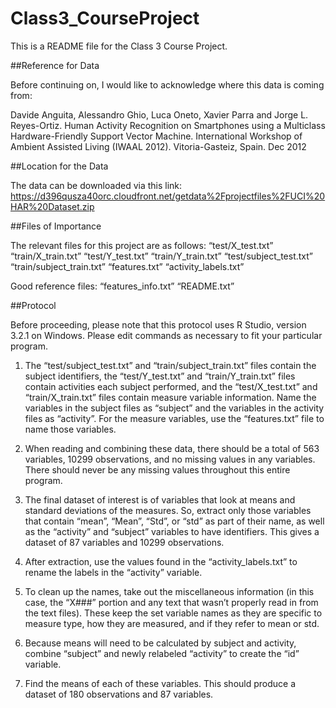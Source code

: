 # Class3_CourseProject
This is a README file for the Class 3 Course Project.

##Reference for Data

Before continuing on, I would like to acknowledge where this data is coming from:

Davide Anguita, Alessandro Ghio, Luca Oneto, Xavier Parra and Jorge L. Reyes-Ortiz. Human Activity Recognition on Smartphones using a Multiclass Hardware-Friendly Support Vector Machine. International Workshop of Ambient Assisted Living (IWAAL 2012). Vitoria-Gasteiz, Spain. Dec 2012

##Location for the Data

The data can be downloaded via this link: https://d396qusza40orc.cloudfront.net/getdata%2Fprojectfiles%2FUCI%20HAR%20Dataset.zip 

##Files of Importance

The relevant files for this project are as follows:
“test/X_test.txt”
“train/X_train.txt”
“test/Y_test.txt”
“train/Y_train.txt”
“test/subject_test.txt”
“train/subject_train.txt”
“features.txt”
“activity_labels.txt”

Good reference files:
“features_info.txt”
“README.txt”

##Protocol

Before proceeding, please note that this protocol uses R Studio, version 3.2.1 on Windows. Please edit commands as necessary to fit your particular program.

1) The “test/subject_test.txt” and “train/subject_train.txt” files contain the subject identifiers, the “test/Y_test.txt” and “train/Y_train.txt” files contain activities each subject performed, and the “test/X_test.txt” and “train/X_train.txt” files contain measure variable information. Name the variables in the subject files as “subject” and the variables in the activity files as “activity”. For the measure variables, use the “features.txt” file to name those variables.

2) When reading and combining these data, there should be a total of 563 variables, 10299 observations, and no missing values in any variables. There should never be any missing values throughout this entire program.

3) The final dataset of interest is of variables that look at means and standard deviations of the measures. So, extract only those variables that contain “mean”, “Mean”, “Std”, or “std” as part of their name, as well as the “activity” and “subject” variables to have identifiers. This gives a dataset of 87 variables and 10299 observations.

4) After extraction, use the values found in the “activity_labels.txt” to rename the labels in the “activity” variable. 

5) To clean up the names, take out the miscellaneous information (in this case, the “X###” portion and any text that wasn’t properly read in from the text files). These keep the set variable names as they are specific to measure type, how they are measured, and if they refer to mean or std.

6) Because means will need to be calculated by subject and activity, combine “subject” and newly relabeled “activity” to create the “id” variable.

7) Find the means of each of these variables. This should produce a dataset of 180 observations and 87 variables.  

